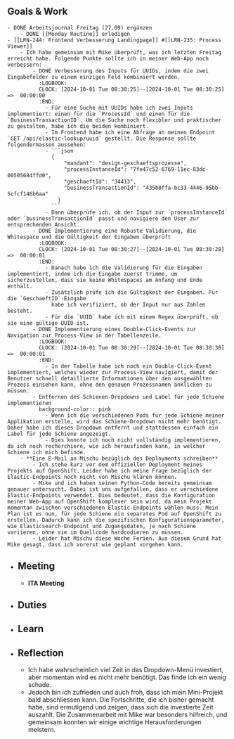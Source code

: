 ## Goals & Work
	- DONE Arbeitsjournal Freitag (27.09) ergänzen
		- DONE [[Monday Routine]] erledigen
	- [[LRN-244: Frontend Verbesserung Landingpage]] #[[LRN-235: Process Viewer]]
		- Ich habe gemeinsam mit Mike überprüft, was ich letzten Freitag erreicht habe. Folgende Punkte sollte ich in meiner Web-App noch verbessern:
			- DONE Verbesserung des Inputs für UUIDs, indem die zwei Eingabefelder zu einem einzigen Feld kombiniert werden.
			  :LOGBOOK:
			  CLOCK: [2024-10-01 Tue 08:30:25]--[2024-10-01 Tue 08:30:25] =>  00:00:00
			  :END:
				- Für eine Suche mit UUIDs habe ich zwei Inputs implementiert: einen für die `ProcessId` und einen für die `BusinessTransactionID`. Um die Suche noch flexibler und praktischer zu gestalten, habe ich die beiden kombiniert.
				- Im Frontend habe ich eine Abfrage an meinen Endpoint `GET /api/elastic-lookup/uuid` gestellt. Die Response sollte folgendermassen aussehen:
				- ```json
				  {
				      "mandant": "design-geschaeftsprozesse",
				      "processInstanceId": "7fe47c52-6769-11ec-83dc-00505684ffd0",
				      "geschaeftId": "34413",
				      "businessTransactionId": "435b0ffa-bc33-4446-95bb-5cfcf146b6aa"
				    }
				  ```
				- Dann überprüfe ich, ob der Input zur `processInstanceId` oder `businessTransactionId` passt und navigiere den User zur entsprechenden Ansicht.
			- DONE Implementierung eine Robuste Validierung, die Whitespace und die Gültigkeit der Eingaben überprüft
			  :LOGBOOK:
			  CLOCK: [2024-10-01 Tue 08:30:27]--[2024-10-01 Tue 08:30:28] =>  00:00:01
			  :END:
				- Danach habe ich die Validierung für die Eingaben implementiert, indem ich die Eingabe zuerst trimme, um sicherzustellen, dass sie keine Whitespaces am Anfang und Ende enthält.
				- Zusätzlich prüfe ich die Gültigkeit der Eingaben. Für die `GeschaeftID`-Eingabe
				  habe ich verifiziert, ob der Input nur aus Zahlen besteht.
				- Für die `UUID` habe ich mit einem Regex überprüft, ob sie eine gültige UUID ist.
			- DONE Implementierung eines Double-Click-Events zur Navigation zur Process-View in der Tabellenzeile.
			  :LOGBOOK:
			  CLOCK: [2024-10-01 Tue 08:30:29]--[2024-10-01 Tue 08:30:30] =>  00:00:01
			  :END:
				- In der Tabelle habe ich noch ein Double-Click-Event implementiert, welches wieder zur Process-View navigiert, damit der Benutzer schnell detaillierte Informationen über den ausgewählten Prozess einsehen kann, ohne den genauen Prozessnamen anklicken zu müssen.
			- Entfernen des Schienen-Dropdowns und Label für jede Schiene implementieren
			  background-color:: pink
				- Wenn ich die verschiedenen Pods für jede Schiene meiner Applikation erstelle, wird das Schiene-Dropdown nicht mehr benötigt. Daher habe ich dieses Dropdown entfernt und stattdessen einfach ein Label für jede Schiene angezeigt.
				- Dies konnte ich noch nicht vollständig implementieren, da ich noch recherchiere, wie ich herausfinden kann, in welcher Schiene ich mich befinde.
		- **Eine E-Mail an Mischu bezüglich des Deployments schreiben**
			- Ich stehe kurz vor dem offiziellen Deployment meines Projekts auf OpenShift. Leider habe ich meine Frage bezüglich der Elastic-Endpoints noch nicht von Mischu klären können.
			- Mike und ich haben seinen Python-Code bereits gemeinsam genauer untersucht. Dabei ist uns aufgefallen, dass er verschiedene Elastic-Endpoints verwendet. Dies bedeutet, dass die Konfiguration meiner Web-App auf OpenShift komplexer sein wird, da mein Projekt momentan zwischen verschiedenen Elastic-Endpoints wählen muss. Mein Plan ist es nun, für jede Schiene ein separates Pod auf OpenShift zu erstellen. Dadurch kann ich die spezifischen Konfigurationsparameter, wie Elasticsearch-Endpoint und Zugangsdaten, je nach Schiene variieren, ohne sie im Quellcode hardcodieren zu müssen.
			- Leider hat Mischu diese Woche Ferien. Aus diesem Grund hat Mike gesagt, dass ich vorerst wie geplant vorgehen kann.
- ## Meeting
	- **ITA Meeting**
- ## Duties
- ## Learn
- ## Reflection
	- Ich habe wahrscheinlich viel Zeit in das Dropdown-Menü investiert, aber momentan wird es nicht mehr benötigt. Das finde ich ein wenig schade.
	- Jedoch bin ich zufrieden und auch froh, dass ich mein Mini-Projekt bald abschliessen kann. Die Fortschritte, die ich bisher gemacht habe, sind ermutigend und zeigen, dass sich die investierte Zeit auszahlt. Die Zusammenarbeit mit Mike war besonders hilfreich, und gemeinsam konnten wir einige wichtige Herausforderungen meistern.